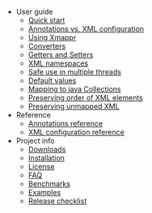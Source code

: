   * User guide
    * [Quick start](QuickStart.md)
    * [Annotations vs. XML configuration](AnnotationsVsXmlConfig.md)
    * [Using Xmappr](UsingXmappr.md)
    * [Converters](Converters.md)
    * [Getters and Setters](GettersSetters.md)
    * [XML namespaces](NameSpaces.md)
    * [Safe use in multiple threads](ThreadSafety.md)
    * [Default values](DefaultValues.md)
    * [Mapping to java Collections](MappingCollections.md)
    * [Preserving order of XML elements](PreservingElementOrder.md)
    * [Preserving unmapped XML](PreservingUnmappedelements.md)
  * Reference
    * [Annotations reference](AnnotationReference.md)
    * [XML configuration reference](XmlConfigReference.md)
  * Project info
    * [Downloads](Downloads.md)
    * [Installation](Installation.md)
    * [License](License.md)
    * [FAQ](FAQ.md)
    * [Benchmarks](Benchmarks.md)
    * [Examples](Examples.md)
    * [Release checklist](ReleaseChecklist.md)